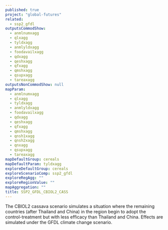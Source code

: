 ```yaml
---
published: true
project: "global-futures"
related: 
  - ssp2_gfdl
outputsCommodShow: 
  - anmlnumxagg
  - qlxagg
  - tyldxagg
  - anmlyldxagg
  - foodavailxagg
  - qdxagg
  - qeshxagg
  - qfxagg
  - qmshxagg
  - qsupxagg
  - tareaxagg
outputsNonCommodShow: null
mapParam: 
  - anmlnumxagg
  - qlxagg
  - tyldxagg
  - anmlyldxagg
  - foodavailxagg
  - qdxagg
  - qeshxagg
  - qfxagg
  - qmshxagg
  - qnsh1xagg
  - qnsh2xagg
  - qnxagg
  - qsupxagg
  - tareaxagg
mapDefaultGroup: cereals
mapDefaultParam: tyldxagg
exploreDefaultGroup: cereals
exploreScenarioComp: ssp2_gfdl
exploreRegAgg: ""
exploreRegionValue: ""
mapAggregation: ""
title: SSP2_GFDL_CBIOL2_CASS
---
```


The CBIOL2 cassava scenario simulates a situation where the remaining countries (after Thailand and China) in the region begin to adopt the control-treatment but with less efficacy than Thailand and China. Effects are simulated under the GFDL climate change scenario.
